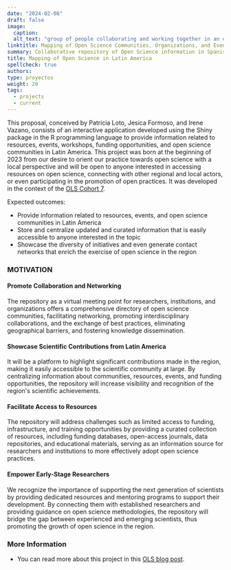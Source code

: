 ```yaml
---
date: "2024-02-08"
draft: false
image:
  caption: 
  alt_text: "group of people collaborating and working together in an office, representing harmony and cooperation in a work environment"
linktitle: Mapping of Open Science Communities, Organizations, and Events in Latin America
summary: Collaborative repository of Open Science information in Spanish.
title: Mapping of Open Science in Latin America
spellcheck: true
authors: 
type: proyectos
weight: 20
tags:
  - projects
  - current
---
```

This proposal, conceived by Patricia Loto, Jesica Formoso, and Irene Vazano, consists of an interactive application developed using the Shiny package in the R programming language to provide information related to resources, events, workshops, funding opportunities, and open science communities in Latin America. This project was born at the beginning of 2023 from our desire to orient our practice towards open science with a local perspective and will be open to anyone interested in accessing resources on open science, connecting with other regional and local actors, or even participating in the promotion of open practices. It was developed in the context of the [OLS Cohort 7](https://openlifesci.org/openseeds/ols-7/projects-participants.html#projects "OLS Cohort 7 Projects").

Expected outcomes:

* Provide information related to resources, events, and open science communities in Latin America
* Store and centralize updated and curated information that is easily accessible to anyone interested in the topic
* Showcase the diversity of initiatives and even generate contact networks that enrich the exercise of open science in the region

### MOTIVATION

#### Promote Collaboration and Networking

The repository as a virtual meeting point for researchers, institutions, and organizations offers a comprehensive directory of open science communities, facilitating networking, promoting interdisciplinary collaborations, and the exchange of best practices, eliminating geographical barriers, and fostering knowledge dissemination.

#### Showcase Scientific Contributions from Latin America

It will be a platform to highlight significant contributions made in the region, making it easily accessible to the scientific community at large. By centralizing information about communities, resources, events, and funding opportunities, the repository will increase visibility and recognition of the region's scientific achievements.

#### Facilitate Access to Resources

The repository will address challenges such as limited access to funding, infrastructure, and training opportunities by providing a curated collection of resources, including funding databases, open-access journals, data repositories, and educational materials, serving as an information source for researchers and institutions to more effectively adopt open science practices.

#### Empower Early-Stage Researchers

We recognize the importance of supporting the next generation of scientists by providing dedicated resources and mentoring programs to support their development. By connecting them with established researchers and providing guidance on open science methodologies, the repository will bridge the gap between experienced and emerging scientists, thus promoting the growth of open science in the region.

### More Information
* You can read more about this project in this [OLS blog post](https://openlifesci.org/posts/2023/07/17/ols-7-mapping-open-science-communities-LATAM/ "Blogpost about the project").




